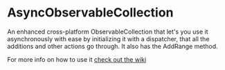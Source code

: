 # AsyncObservableCollection
An enhanced cross-platform ObservableCollection that let's you use it asynchronously with ease by initializing it with a dispatcher, that all the additions and other actions go through. It also has the AddRange method.

For more info on how to use it [check out the wiki](/%2E%2E/wikis/home)